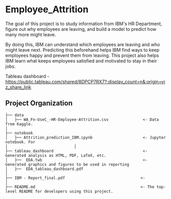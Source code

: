 Employee_Attrition
==============================

The goal of this project is to study information from IBM's HR Department, figure out why employees are leaving, and build a model to predict how many more might leave.

By doing this, IBM can understand which employees are leaving and who might leave next. Predicting this beforehand helps IBM find ways to keep employees happy and prevent them from leaving. This project also helps IBM learn what keeps employees satisfied and motivated to stay in their jobs.

Tableau dashboard - https://public.tableau.com/shared/8DPCP7RX7?:display_count=n&:origin=viz_share_link


Project Organization
------------

    ├── data
    │   ├── WA_Fn-UseC_-HR-Employee-Attrition.csv               <- Data from Kaggle.
    │
    ├── notebook                                                            
    │   ├── Attrition_prediction_IBM.ipynb                      <- Jupyter notebook. For 
    │                             │
    ├── tableau_dashboard                                       <- Generated analysis as HTML, PDF, LaTeX, etc.
    │   ├──  EDA.twb                                            <- Generated graphics and figures to be used in reporting
    │   ├──  EDA_tableau_dashboard.pdf
    │
    ├── IBM - Report_final.pdf                                 <- 
    │
    ├── README.md                                              <- The top-level README for developers using this project.
